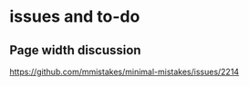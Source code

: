 # issues and to-do


## Page width discussion

https://github.com/mmistakes/minimal-mistakes/issues/2214
